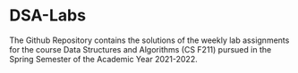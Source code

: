 # DSA-Labs

The Github Repository contains the solutions of the weekly lab assignments for the course Data Structures and Algorithms (CS F211) pursued in the Spring Semester of the Academic Year 2021-2022. 
